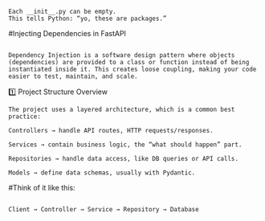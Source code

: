 ```
Each __init__.py can be empty.
This tells Python: “yo, these are packages.”

```

#Injecting Dependencies in FastAPI

```

Dependency Injection is a software design pattern where objects (dependencies) are provided to a class or function instead of being instantiated inside it. This creates loose coupling, making your code easier to test, maintain, and scale.

```

1️⃣ Project Structure Overview

```
The project uses a layered architecture, which is a common best practice:

Controllers → handle API routes, HTTP requests/responses.

Services → contain business logic, the “what should happen” part.

Repositories → handle data access, like DB queries or API calls.

Models → define data schemas, usually with Pydantic.

```

#Think of it like this:

```

Client → Controller → Service → Repository → Database

```

